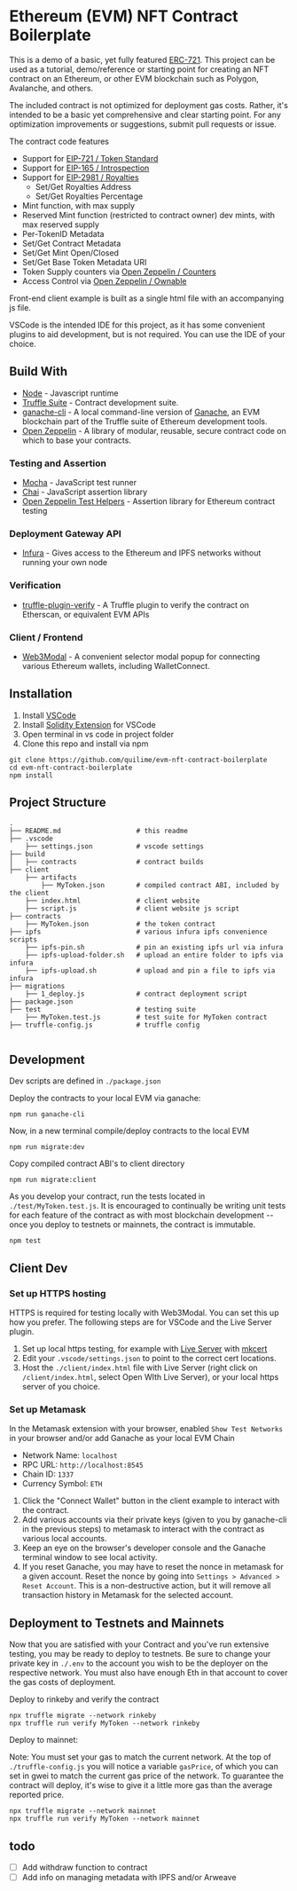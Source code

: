 # Ethereum (EVM) NFT Contract Boilerplate

This is a demo of a basic, yet fully featured [ERC-721](https://ethereum.org/en/developers/docs/standards/tokens/erc-721/). This project can be used as a tutorial, demo/reference or starting point for creating an NFT contract on an Ethereum, or other EVM blockchain such as Polygon, Avalanche, and others.

The included contract is not optimized for deployment gas costs. Rather, it's intended to be a basic yet comprehensive and clear starting point. For any optimization improvements or suggestions, submit pull requests or issue.

The contract code features

- Support for [EIP-721 / Token Standard](https://eips.ethereum.org/EIPS/eip-721)
- Support for [EIP-165 / Introspection](https://eips.ethereum.org/EIPS/eip-165)
- Support for [EIP-2981 / Royalties](https://eips.ethereum.org/EIPS/eip-2981)
    - Set/Get Royalties Address
    - Set/Get Royalties Percentage
- Mint function, with max supply
- Reserved Mint function (restricted to contract owner) dev mints, with max reserved supply
- Per-TokenID Metadata
- Set/Get Contract Metadata
- Set/Get Mint Open/Closed
- Set/Get Base Token Metadata URI
- Token Supply counters via [Open Zeppelin / Counters](https://github.com/OpenZeppelin/openzeppelin-contracts/blob/master/contracts/utils/Counters.sol)
- Access Control via [Open Zeppelin / Ownable](https://github.com/OpenZeppelin/openzeppelin-contracts/blob/master/contracts/access/Ownable.sol)



Front-end client example is built as a single html file with an accompanying js file.

VSCode is the intended IDE for this project, as it has some convenient plugins to aid development, but is not required. You can use the IDE of your choice.


## Build With

- [Node](https://nodejs.org/en/) - Javascript runtime
- [Truffle Suite](https://trufflesuite.com/) - Contract development suite.
- [ganache-cli](https://www.npmjs.com/package/ganache-cli) - A local command-line version of [Ganache](https://github.com/trufflesuite/ganache), an EVM blockchain part of the Truffle suite of Ethereum development tools.
- [Open Zeppelin](https://openzeppelin.com/) - A library of modular, reusable, secure contract code on which to base your contracts.

### Testing and Assertion

- [Mocha](https://www.npmjs.com/package/mocha) - JavaScript test runner
- [Chai](https://www.npmjs.com/package/chai) - JavaScript assertion library
- [Open Zeppelin Test Helpers](https://docs.openzeppelin.com/test-helpers/0.5/) - Assertion library for Ethereum contract testing

### Deployment Gateway API

- [Infura](https://infura.io/) - Gives access to the Ethereum and IPFS networks without running your own node

### Verification

- [truffle-plugin-verify](https://www.npmjs.com/package/truffle-plugin-verify) - A Truffle plugin to verify the contract on Etherscan, or equivalent EVM APIs


### Client / Frontend

- [Web3Modal](https://github.com/Web3Modal/web3modal) - A convenient selector modal popup for connecting various Ethereum wallets, including WalletConnect.

## Installation

1. Install [VSCode](https://code.visualstudio.com/)
1. Install [Solidity Extension](https://marketplace.visualstudio.com/items?itemName=JuanBlanco.solidity) for VSCode
1. Open terminal in vs code in project folder
1. Clone this repo and install via npm
```
git clone https://github.com/quilime/evm-nft-contract-boilerplate
cd evm-nft-contract-boilerplate
npm install
```

## Project Structure
```
.
├── README.md                   # this readme
├── .vscode
    ├── settings.json           # vscode settings
├── build
│   ├── contracts               # contract builds
├── client
    ├── artifacts
        ├── MyToken.json        # compiled contract ABI, included by the client
    ├── index.html              # client website
    ├── script.js               # client website js script
├── contracts
    ├── MyToken.json            # the token contract
├── ipfs                        # various infura ipfs convenience scripts
    ├── ipfs-pin.sh             # pin an existing ipfs url via infura
    ├── ipfs-upload-folder.sh   # upload an entire folder to ipfs via infura
    ├── ipfs-upload.sh          # upload and pin a file to ipfs via infura
├── migrations
    ├── 1_deploy.js             # contract deployment script
├── package.json
├── test                        # testing suite
    ├── MyToken.test.js         # test suite for MyToken contract
├── truffle-config.js           # truffle config


```

## Development

Dev scripts are defined in `./package.json`

Deploy the contracts to your local EVM via ganache:
```
npm run ganache-cli
```

Now, in a new terminal compile/deploy contracts to the local EVM
```
npm run migrate:dev
```

Copy compiled contract ABI's to client directory
```
npm run migrate:client
```

As you develop your contract, run the tests located in `./test/MyToken.test.js`. It is encouraged to continually be writing unit tests for each feature of the contract as with most blockchain development -- once you deploy to testnets or mainnets, the contract is immutable.
```
npm test
```


## Client Dev

### Set up HTTPS hosting

HTTPS is required for testing locally with Web3Modal. You can set this up how you prefer. The following steps are for VSCode and the Live Server plugin.

1. Set up local https testing, for example with [Live Server](https://marketplace.visualstudio.com/items?itemName=ritwickdey.LiveServer) with [mkcert](https://github.com/FiloSottile/mkcert)
1. Edit your `.vscode/settings.json` to point to the correct cert locations.
1. Host the `./client/index.html` file with Live Server (right click on `/client/index.html`, select Open WIth Live Server), or your local https server of you choice.

### Set up Metamask

In the Metamask extension with your browser, enabled `Show Test Networks` in your browser and/or add Ganache as your local EVM Chain

- Network Name: `localhost`
- RPC URL: `http://localhost:8545`
- Chain ID: `1337`
- Currency Symbol: `ETH`

1. Click the "Connect Wallet" button in the client example to interact with the contract.
1. Add various accounts via their private keys (given to you by ganache-cli in the previous steps) to metamask to interact with the contract as various local accounts.
1. Keep an eye on the browser's developer console and the Ganache terminal window to see local activity.
1. If you reset Ganache, you may have to reset the nonce in metamask for a given account. Reset the nonce by going into `Settings > Advanced > Reset Account`. This is a non-destructive action, but it will remove all transaction history in Metamask for the selected account.




## Deployment to Testnets and Mainnets

Now that you are satisfied with your Contract and you've run extensive testing, you may be ready to deploy to testnets. Be sure to change your private key in `./.env` to the account you wish to be the deployer on the respective network. You must also have enough Eth in that account to cover the gas costs of deployment.

Deploy to rinkeby and verify the contract
```
npx truffle migrate --network rinkeby
npx truffle run verify MyToken --network rinkeby
```

Deploy to mainnet:

Note: You must set your gas to match the current network.
At the top of `./truffle-config.js` you will notice a variable `gasPrice`, of which you can set in gwei to match the current gas price of the network. To guarantee the contract will deploy, it's wise to give it a little more gas than the average reported price.

```
npx truffle migrate --network mainnet
npx truffle run verify MyToken --network mainnet
```



## todo

- [ ] Add withdraw function to contract
- [ ] Add info on managing metadata with IPFS and/or Arweave